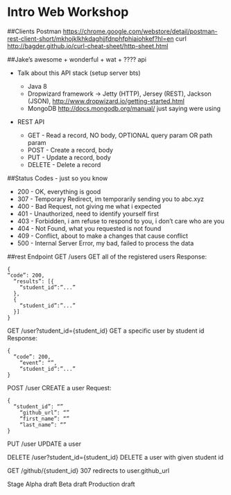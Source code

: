 # Intro Web Workshop

##Clients
Postman https://chrome.google.com/webstore/detail/postman-rest-client-short/mkhojklkhkdaghjjfdnphfphiaiohkef?hl=en
curl http://bagder.github.io/curl-cheat-sheet/http-sheet.html


##Jake’s awesome + wonderful + wat + ???? api
* Talk about this API stack (setup server bts)
  * Java 8
  * Dropwizard framework -> Jetty (HTTP), Jersey (REST), Jackson (JSON), http://www.dropwizard.io/getting-started.html
  * MongoDB http://docs.mongodb.org/manual/ just saying were using

* REST API 
  * GET - Read a record, NO body, OPTIONAL query param OR path param
  * POST - Create a record, body
  * PUT - Update a record, body
  * DELETE - Delete a record

##Status Codes - just so you know
  * 200 - OK, everything is good
  * 307 - Temporary Redirect, im temporarily sending you to abc.xyz
  * 400 - Bad Request, not giving me what i expected
  * 401 - Unauthorized, need to identify yourself first
  * 403 - Forbidden, i am refuse to respond to you, i don’t care who are you
  * 404 - Not Found, what you requested is not found
  * 409 - Conflict, about to make a changes that cause conflict
  * 500 - Internal Server Error, my bad, failed to process the data

##rest Endpoint
 GET /users
 GET all of the registered users
 Response:
  ```
{
  “code”: 200,
    “results”: [{
      “student_id”:”...”
    },
    {
      “student_id”:”...”
    }]
}
```

GET /user?student_id={student_id}
GET a specific user by student id
Response:
```
{
  “code”: 200,
    “event”: “”,
    “student_id”:”...”
}
```

POST /user
CREATE a user
Request:
```
{
  “student_id”: “”
    “github_url”: “”
    “first_name”: “”
    “last_name”: “”
}
```

PUT /user
UPDATE a user

DELETE /user?student_id={student_id}
DELETE a user with given student id

GET /github/{student_id}
307 redirects to user.github_url

Stage
Alpha draft
Beta draft
Production draft
